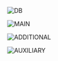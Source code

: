 ![DB](https://go-skill-icons.vercel.app/api/icons?i=postgres,python,api,c,ubuntu)

![MAIN](https://go-skill-icons.vercel.app/api/icons?i=mysql,fastapi,swagger,cpp,bash)

![ADDITIONAL](https://go-skill-icons.vercel.app/api/icons?i=redis,pandas,docker,vim,git)

![AUXILIARY](https://go-skill-icons.vercel.app/api/icons?i=sqlite,flask,githubactions,rabbitmq,go)
